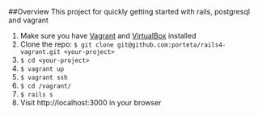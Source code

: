 ##Overview
This project for quickly getting started with rails, postgresql and vagrant
1. Make sure you have [Vagrant](http://www.vagrantup.com/) and [VirtualBox](https://www.virtualbox.org/) installed
2. Clone the repo: `$ git clone git@github.com:porteta/rails4-vagrant.git <your-project>`
3. `$ cd <your-project>`
4. `$ vagrant up`
5. `$ vagrant ssh`
6. `$ cd /vagrant/`
7. `$ rails s`
8. Visit http://localhost:3000 in your browser